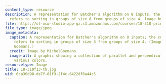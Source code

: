 ```yaml
---
content_type: resource
description: A representation for Batcher's algorithm on 8 inputs; the color coding
  refers to sorting in groups of size 8 from groups of size 4. Image by MichelGoemans.
file: https://ol-ocw-studio-app-qa.s3.amazonaws.com/courses/18-310-principles-of-discrete-applied-mathematics-fall-2013/6ca30d98de7f81f92f4c6422df8a44c5_18-310f13-th.jpg
file_type: image/jpeg
image_metadata:
  caption: A representation for Batcher's algorithm on 8 inputs; the color coding
    refers to sorting in groups of size 8 from groups of size 4. (Image by Michel
    Goemans.)
  credit: Image by MichelGoemans.
  image-alt: A graphic showing a collection of parallel and perpendicular lines of
    various colors.
resourcetype: Image
title: 18-310f13-th.jpg
uid: 6ca30d98-de7f-81f9-2f4c-6422df8a44c5
---
```


